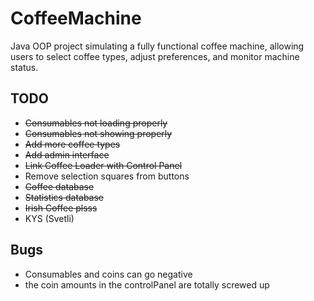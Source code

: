 # CoffeeMachine
Java OOP project simulating a fully functional coffee machine, allowing users to select coffee types, adjust preferences, and monitor machine status.

## TODO
* <strike>Consumables not loading properly</strike>
* <strike>Consumables not showing properly</strike>
* <strike>Add more coffee types</strike>
* <strike>Add admin interface</strike>
* <strike>Link Coffee Loader with Control Panel</strike>
* Remove selection squares from buttons
* <strike>Coffee database</strike>
* <strike>Statistics database</strike>
* <strike>Irish Coffee plsss</strike>
* KYS (Svetli)

## Bugs
* Consumables and coins can go negative
* the coin amounts in the controlPanel are totally screwed up